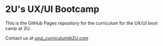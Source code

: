 # 2U's UX/UI Bootcamp

This is the GitHub Pages repository for the curriculum for the UX/UI boot camp at 2U.

Contact us at uxui_curriculum@2U.com
